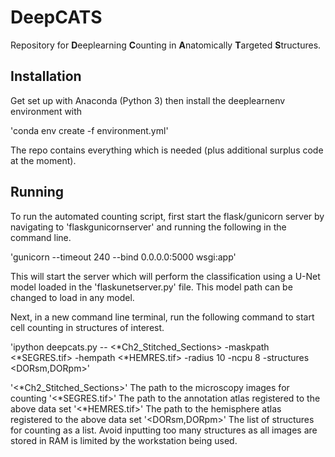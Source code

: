 # DeepCATS

Repository for **D**eeplearning **C**ounting in **A**natomically **T**argeted **S**tructures.

## Installation

Get set up with Anaconda (Python 3) then install the deeplearnenv environment with

'conda env create -f environment.yml'

The repo contains everything which is needed (plus additional surplus code at the moment).

## Running

To run the automated counting script, first start the flask/gunicorn server by navigating to 'flaskgunicornserver' and running the following in the command line.

'gunicorn --timeout 240 --bind 0.0.0.0:5000 wsgi:app'

This will start the server which will perform the classification using a U-Net model loaded in the 'flaskunetserver.py' file. This model path can be changed to load in any model.

Next, in a new command line terminal, run the following command to start cell counting in structures of interest.

'ipython deepcats.py -- <*Ch2_Stitched_Sections> -maskpath <*SEGRES.tif> -hempath <*HEMRES.tif> -radius 10 -ncpu 8 -structures <DORsm,DORpm>'

'<*Ch2_Stitched_Sections>' The path to the microscopy images for counting
'<*SEGRES.tif>' The path to the annotation atlas registered to the above data set
'<*HEMRES.tif>' The path to the hemisphere atlas registered to the above data set
'<DORsm,DORpm>' The list of structures for counting as a list. Avoid inputting too many structures as all images are stored in RAM is limited by the workstation being used. 
